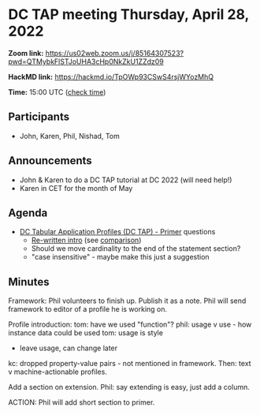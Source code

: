 # DC TAP meeting Thursday, April 28, 2022

**Zoom link:** https://us02web.zoom.us/j/85164307523?pwd=QTMybkFlSTJoUHA3cHp0NkZkU1ZZdz09

**HackMD link:** https://hackmd.io/TpOWp93CSwS4rsjWYozMhQ

**Time:** 15:00 UTC ([check time](https://www.timeanddate.com/worldclock/fixedtime.html?msg=DC+TAP&iso=20220428T15&p1=%3A&ah=1))

## Participants
* John, Karen, Phil, Nishad, Tom

## Announcements
* John & Karen to do a DC TAP tutorial at DC 2022 (will need help!)
* Karen in CET for the month of May

## Agenda

* [DC Tabular Application Profiles (DC TAP) - Primer](/DErWH403RaWiBippMFosaw) questions
  * [Re-written intro](/H8rRdV4LSNeMAcdvCEJskA) (see [comparison](https://docs.google.com/document/d/1NuVaaB6dfVE9b_n1jFKpa6pT_XZlAXaCTJaDhCF3INY/edit))
  * Should we move cardinality to the end of the statement section?
  * "case insensitive" - maybe make this just a suggestion

## Minutes

Framework: Phil volunteers to finish up. Publish it as a note. Phil will send framework to editor of a profile he is working on. 

Profile introduction: 
tom: have we used "function"? 
phil: usage v use - how instance data could be used
tom: usage is style
- leave usage, can change later

kc: dropped property-value pairs - not mentioned in framework. Then: text v machine-actionable profiles.

Add a section on extension. Phil: say extending is easy, just add a column. 

ACTION: Phil will add short section to primer.
